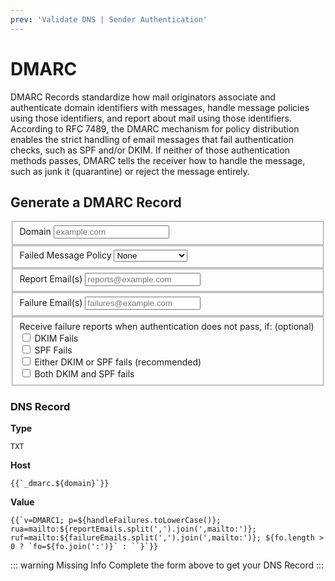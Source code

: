 ```yaml
---
prev: 'Validate DNS | Sender Authentication'
---
```

<script setup>
	import {ref} from "vue"
	const domain = ref('');
	const handleFailures = ref('');
	const reportEmails = ref('');
	const failureEmails = ref('');
	const fo = ref([]);
</script>
# DMARC

DMARC Records standardize how mail originators associate and authenticate domain identifiers with messages, handle message policies using those identifiers, and report about mail using those identifiers. According to RFC 7489, the DMARC mechanism for policy distribution enables the strict handling of email messages that fail authentication checks, such as SPF and/or DKIM. If neither of those authentication methods passes, DMARC tells the receiver how to handle the message, such as junk it (quarantine) or reject the message entirely.

## Generate a DMARC Record
<form>
	<fieldset>
		<label>
			Domain
			<Popper arrow content="The domain name you send mail from. If you send emails from hello@example.com, this would be example.com" placement="right">
				<vue-feather style="width: 15px;" class="icon-text-2 hint" type="help-circle"></vue-feather>
			</Popper>
		</label> 
		<input type="text" v-model="domain" placeholder="example.com" />
	</fieldset>
	<fieldset>
		<label>
			Failed Message Policy
			<Popper arrow content="How do you want mail that fails DMARC to be treated by the recipient?" placement="right">
				<vue-feather style="width: 15px;" class="icon-text-2 hint" type="help-circle"></vue-feather>
			</Popper>
		</label>
		<select v-model="handleFailures">
			<option disabled value="">Select an option</option>
			<option>None</option>
			<option>Quarantine</option>
			<option>Reject</option>
		</select>
	</fieldset>
	<fieldset>
		<label>
			Report Email(s)
			<Popper arrow content="Comma separated list of emails that should receive domain reports." placement="right">
				<vue-feather style="width: 15px;" class="icon-text-2 hint" type="help-circle"></vue-feather>
			</Popper>
		</label>
		<input type="text" v-model="reportEmails" placeholder="reports@example.com" />
	</fieldset>
	<fieldset>
		<label>
			Failure Email(s)
			<Popper arrow content="Comma separated list of emails that should receive failure reports." placement="right">
				<vue-feather style="width: 15px;" class="icon-text-2 hint" type="help-circle"></vue-feather>
			</Popper>
		</label>
		<input type="text" v-model="failureEmails" placeholder="failures@example.com" />
	</fieldset>
	<fieldset>
		<label>Receive failure reports when authentication does not pass, if: (optional)</label>
		<div>
			<input type="checkbox" id="fod" value="d" v-model="fo" />
			<label for="fod">DKIM Fails</label>
		</div>
		<div>
			<input type="checkbox" id="fos" value="s" v-model="fo" />
			<label for="fos">SPF Fails</label>
		</div>
		<div>
			<input type="checkbox" id="fo1" value="1" v-model="fo" />
			<label for="fo1">Either DKIM or SPF fails (recommended)</label>
		</div>
		<div>
			<input type="checkbox" id="fo0" value="0" v-model="fo" />
			<label for="fo0">Both DKIM and SPF fails</label>
		</div>
	</fieldset>
</form>
<div>
<div v-if="domain.length && handleFailures.length && reportEmails.length && failureEmails.length">

### DNS Record

**Type**

```-vue
TXT
```


**Host**

```-vue
{{`_dmarc.${domain}`}}
```

**Value**

```-vue
{{`v=DMARC1; p=${handleFailures.toLowerCase()}; rua=mailto:${reportEmails.split(',').join(',mailto:')}; ruf=mailto:${failureEmails.split(',').join(',mailto:')}; ${fo.length > 0 ? `fo=${fo.join(':')}` : ``}`}}
```

</div>
<div v-else>

::: warning Missing Info
Complete the form above to get your DNS Record
:::

</div>
</div>
